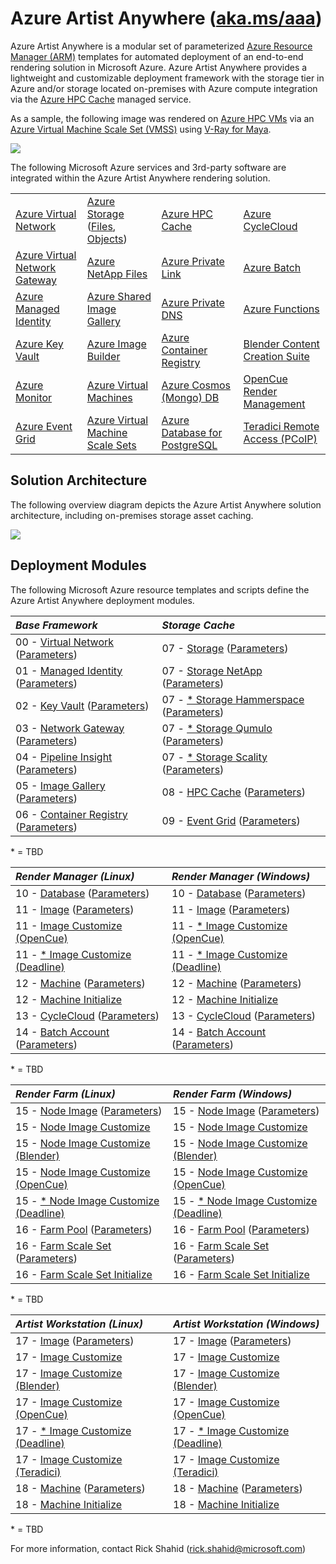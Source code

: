 # Azure Artist Anywhere ([aka.ms/aaa](https://aka.ms/aaa))

Azure Artist Anywhere is a modular set of parameterized [Azure Resource Manager (ARM)](https://docs.microsoft.com/azure/azure-resource-manager/management/overview) templates for automated deployment of an end-to-end rendering solution in Microsoft Azure. Azure Artist Anywhere provides a lightweight and customizable deployment framework with the storage tier in Azure and/or storage located on-premises with Azure compute integration via the [Azure HPC Cache](https://docs.microsoft.com/en-us/azure/hpc-cache/hpc-cache-overview) managed service.

As a sample, the following image was rendered on [Azure HPC VMs](https://docs.microsoft.com/en-us/azure/virtual-machines/sizes-hpc) via an [Azure Virtual Machine Scale Set (VMSS)](https://docs.microsoft.com/azure/virtual-machine-scale-sets/overview) using [V-Ray for Maya](https://www.chaosgroup.com/vray/maya).

![](https://amp.blob.core.windows.net/doc/AzureArtistAnywhere.SuspensionBridge.jpg)

The following Microsoft Azure services and 3rd-party software are integrated within the Azure Artist Anywhere rendering solution.

<table>
    <tr>
        <td>
            <a href="https://docs.microsoft.com/azure/virtual-network/virtual-networks-overview" target="_blank">Azure Virtual Network</a>
        </td>
        <td>
            <a href="https://docs.microsoft.com/azure/storage" target="_blank">Azure Storage</a>
            (<a href="https://docs.microsoft.com/azure/storage/files/storage-files-introduction" target="_blank">Files</a>,
            <a href="https://docs.microsoft.com/azure/storage/blobs/storage-blobs-overview" target="_blank">Objects</a>)
        </td>
        <td>
            <a href="https://docs.microsoft.com/azure/hpc-cache/hpc-cache-overview" target="_blank">Azure HPC Cache</a>
        </td>
        <td>
            <a href="https://docs.microsoft.com/azure/cyclecloud/overview" target="_blank">Azure CycleCloud</a>
        </td>
    </tr>
    <tr>
        <td>
            <a href="https://docs.microsoft.com/azure/vpn-gateway/vpn-gateway-about-vpngateways" target="_blank">Azure Virtual Network Gateway</a>
        </td>
        <td>
            <a href="https://docs.microsoft.com/azure/azure-netapp-files/azure-netapp-files-introduction" target="_blank">Azure NetApp Files</a>
        </td>
        <td>
            <a href="https://docs.microsoft.com/azure/private-link/private-link-overview" target="_blank">Azure Private Link</a>
        </td>
        <td>
            <a href="https://docs.microsoft.com/azure/batch/batch-technical-overview" target="_blank">Azure Batch</a>
        </td>
    </tr>
    <tr>
        <td>
            <a href="https://docs.microsoft.com/azure/active-directory/managed-identities-azure-resources/overview" target="_blank">Azure Managed Identity</a>
        </td>
        <td>
            <a href="https://docs.microsoft.com/azure/virtual-machines/linux/shared-image-galleries" target="_blank">Azure Shared Image Gallery</a>
        </td>
        <td>
            <a href="https://docs.microsoft.com/azure/dns/private-dns-overview" target="_blank">Azure Private DNS</a>
        </td>
        <td>
            <a href="https://docs.microsoft.com/azure/azure-functions/functions-overview" target="_blank">Azure Functions</a>
        </td>
    </tr>
    <tr>
        <td>
            <a href="https://docs.microsoft.com/azure/key-vault/key-vault-overview" target="_blank">Azure Key Vault</a>
        </td>
        <td>
            <a href="https://docs.microsoft.com/azure/virtual-machines/linux/image-builder-overview" target="_blank">Azure Image Builder</a>
        </td>
        <td>
            <a href="https://docs.microsoft.com/azure/container-registry/container-registry-intro" target="_blank">Azure Container Registry</a>
        </td>
        <td>
            <a href="https://www.blender.org/" target="_blank">Blender Content Creation Suite</a>
        </td>
    </tr>
    <tr>
        <td>
            <a href="https://docs.microsoft.com/azure/azure-monitor/overview" target="_blank">Azure Monitor</a>
        </td>
        <td>
            <a href="https://docs.microsoft.com/azure/virtual-machines/linux/overview" target="_blank">Azure Virtual Machines</a>
        </td>
        <td>
            <a href="https://docs.microsoft.com/azure/cosmos-db/introduction" target="_blank">Azure Cosmos (Mongo) DB</a>
        </td>
        <td>
            <a href="https://www.opencue.io/" target="_blank">OpenCue Render Management</a>
        </td>
    </tr>
    <tr>
        <td>
            <a href="https://docs.microsoft.com/azure/event-grid/overview" target="_blank">Azure Event Grid</a>
        </td>
        <td>
            <a href="https://docs.microsoft.com/azure/virtual-machine-scale-sets/overview" target="_blank">Azure Virtual Machine Scale Sets</a>
        </td>
        <td>
            <a href="https://docs.microsoft.com/azure/postgresql/overview" target="_blank">Azure Database for PostgreSQL</a>
        </td>
        <td>
            <a href="https://docs.teradici.com/find/product/cloud-access-software" target="_blank">Teradici Remote Access (PCoIP)</a>
        </td>
    </tr>
</table>

## Solution Architecture

The following overview diagram depicts the Azure Artist Anywhere solution architecture, including on-premises storage asset caching.

![](https://amp.blob.core.windows.net/doc/AzureArtistAnywhere.SolutionArchitecture.png)

## Deployment Modules

The following Microsoft Azure resource templates and scripts define the Azure Artist Anywhere deployment modules.

| *Base Framework* | *Storage Cache* |
| :--------------- | :-------------- |
| 00 - [Virtual Network](BaseFramework/00-VirtualNetwork.json) ([Parameters](BaseFramework/00-VirtualNetwork.Parameters.json)) | 07 - [Storage](StorageCache/07-Storage.json) ([Parameters](StorageCache/07-Storage.Parameters.json)) |
| 01 - [Managed Identity](BaseFramework/01-ManagedIdentity.json) ([Parameters](BaseFramework/01-ManagedIdentity.Parameters.json)) | 07 - [Storage NetApp](StorageCache/07-Storage.NetApp.json) ([Parameters](StorageCache/07-Storage.NetApp.Parameters.json)) |
| 02 - [Key Vault](BaseFramework/02-KeyVault.json) ([Parameters](BaseFramework/02-KeyVault.Parameters.json)) | 07 - [* Storage Hammerspace](StorageCache/07-Storage.Hammerspace.json) ([Parameters](StorageCache/07-Storage.Hammerspace.Parameters.json)) |
| 03 - [Network Gateway](BaseFramework/03-NetworkGateway.json) ([Parameters](BaseFramework/03-NetworkGateway.Parameters.json)) | 07 - [* Storage Qumulo](StorageCache/07-Storage.Qumulo.json) ([Parameters](StorageCache/07-Storage.Qumulo.Parameters.json)) |
| 04 - [Pipeline Insight](BaseFramework/04-PipelineInsight.json) ([Parameters](BaseFramework/04-PipelineInsight.Parameters.json)) | 07 - [* Storage Scality](StorageCache/07-Storage.Scality.json) ([Parameters](StorageCache/07-Storage.Scality.Parameters.json)) |
| 05 - [Image Gallery](BaseFramework/05-ImageGallery.json) ([Parameters](BaseFramework/05-ImageGallery.Parameters.json)) | 08 - [HPC Cache](StorageCache/08-HPCCache.json) ([Parameters](StorageCache/08-HPCCache.Parameters.json)) |
| 06 - [Container Registry](BaseFramework/06-ContainerRegistry.json) ([Parameters](BaseFramework/06-ContainerRegistry.Parameters.json)) | 09 - [Event Grid](StorageCache/09-EventGrid.json) ([Parameters](StorageCache/09-EventGrid.Parameters.json)) |

\* = TBD

| *Render Manager (Linux)* | *Render Manager (Windows)* |
| :----------------------- | :------------------------- |
| 10 - [Database](RenderManager/10-Database.json) ([Parameters](RenderManager/10-Database.Parameters.json)) | 10 - [Database](RenderManager/10-Database.json) ([Parameters](RenderManager/10-Database.Parameters.json)) |
| 11 - [Image](RenderManager/11-Image.json) ([Parameters](RenderManager/11-Image.Parameters.json)) | 11 - [Image](RenderManager/11-Image.json) ([Parameters](RenderManager/11-Image.Parameters.json)) |
| 11 - [Image Customize (OpenCue)](RenderManager/11-Image.OpenCue.sh) | 11 - [* Image Customize (OpenCue)](RenderManager/11-Image.OpenCue.ps1) |
| 11 - [* Image Customize (Deadline)](RenderManager/11-Image.Deadline.sh) | 11 - [* Image Customize (Deadline)](RenderManager/11-Image.Deadline.ps1) |
| 12 - [Machine](RenderManager/12-Machine.json) ([Parameters](RenderManager/12-Machine.Parameters.json)) | 12 - [Machine](RenderManager/12-Machine.json) ([Parameters](RenderManager/12-Machine.Parameters.json)) |
| 12 - [Machine Initialize](RenderManager/12-Machine.sh) | 12 - [Machine Initialize](RenderManager/12-Machine.ps1) |
| 13 - [CycleCloud](RenderManager/13-CycleCloud.json) ([Parameters](RenderManager/13-CycleCloud.Parameters.json)) | 13 - [CycleCloud](RenderManager/13-CycleCloud.json) ([Parameters](RenderManager/13-CycleCloud.Parameters.json)) |
| 14 - [Batch Account](RenderManager/14-BatchAccount.json) ([Parameters](RenderManager/14-BatchAccount.Parameters.json)) | 14 - [Batch Account](RenderManager/14-BatchAccount.json) ([Parameters](RenderManager/14-BatchAccount.Parameters.json)) |

\* = TBD

| *Render Farm (Linux)* | *Render Farm (Windows)* |
| :-------------------- | :---------------------- |
| 15 - [Node Image](RenderFarm/15-Node.Image.json) ([Parameters](RenderFarm/15-Node.Image.Parameters.json)) | 15 - [Node Image](RenderFarm/15-Node.Image.json) ([Parameters](RenderFarm/15-Node.Image.Parameters.json)) |
| 15 - [Node Image Customize](RenderFarm/Linux/15-Node.Image.sh) | 15 - [Node Image Customize](RenderFarm/Windows/15-Node.Image.ps1) |
| 15 - [Node Image Customize (Blender)](RenderFarm/Linux/15-Node.Image.Blender.sh) | 15 - [Node Image Customize (Blender)](RenderFarm/Windows/15-Node.Image.Blender.ps1) |
| 15 - [Node Image Customize (OpenCue)](RenderFarm/Linux/15-Node.Image.OpenCue.sh) | 15 - [Node Image Customize (OpenCue)](RenderFarm/Windows/15-Node.Image.OpenCue.ps1) |
| 15 - [* Node Image Customize (Deadline)](RenderFarm/Linux/15-Node.Image.Deadline.sh) | 15 - [* Node Image Customize (Deadline)](RenderFarm/Windows/15-Node.Image.Deadline.ps1) |
| 16 - [Farm Pool](RenderFarm/16-Farm.Pool.json) ([Parameters](RenderFarm/16-Farm.Pool.Parameters.json)) | 16 - [Farm Pool](RenderFarm/16-Farm.Pool.json) ([Parameters](RenderFarm/16-Farm.Pool.Parameters.json)) |
| 16 - [Farm Scale Set](RenderFarm/16-Farm.ScaleSet.json) ([Parameters](RenderFarm/16-Farm.ScaleSet.Parameters.json)) | 16 - [Farm Scale Set](RenderFarm/16-Farm.ScaleSet.json) ([Parameters](RenderFarm/16-Farm.ScaleSet.Parameters.json)) |
| 16 - [Farm Scale Set Initialize](RenderFarm/Linux/16-Farm.ScaleSet.sh) | 16 - [Farm Scale Set Initialize](RenderFarm/Windows/16-Farm.ScaleSet.ps1) |

\* = TBD

| *Artist Workstation (Linux)* | *Artist Workstation (Windows)* |
| :--------------------------- | :----------------------------- |
| 17 - [Image](ArtistWorkstation/17-Image.json) ([Parameters](ArtistWorkstation/17-Image.Parameters.json)) | 17 - [Image](ArtistWorkstation/17-Image.json) ([Parameters](ArtistWorkstation/17-Image.Parameters.json)) |
17 - [Image Customize](ArtistWorkstation/Linux/17-Image.sh) | 17 - [Image Customize](ArtistWorkstation/Windows/17-Image.ps1) |
17 - [Image Customize (Blender)](RenderFarm/Linux/15-Node.Image.Blender.sh) | 17 - [Image Customize (Blender)](RenderFarm/Windows/15-Node.Image.Blender.ps1) |
17 - [Image Customize (OpenCue)](ArtistWorkstation/Linux/17-Image.OpenCue.sh) | 17 - [Image Customize (OpenCue)](ArtistWorkstation/Windows/17-Image.OpenCue.ps1) |
17 - [* Image Customize (Deadline)](RenderFarm/Linux/15-Node.Image.Deadline.sh) | 17 - [* Image Customize (Deadline)](RenderFarm/Windows/15-Node.Image.Deadline.ps1) |
17 - [Image Customize (Teradici)](ArtistWorkstation/Linux/17-Image.Teradici.sh) | 17 - [Image Customize (Teradici)](ArtistWorkstation/Windows/17-Image.Teradici.ps1) |
18 - [Machine](ArtistWorkstation/18-Machine.json) ([Parameters](ArtistWorkstation/18-Machine.Parameters.json)) | 18 - [Machine](ArtistWorkstation/18-Machine.json) ([Parameters](ArtistWorkstation/18-Machine.Parameters.json)) |
18 - [Machine Initialize](ArtistWorkstation/Linux/18-Machine.sh) | 18 - [Machine Initialize](ArtistWorkstation/Windows/18-Machine.ps1) |

\* = TBD

For more information, contact Rick Shahid (rick.shahid@microsoft.com)
